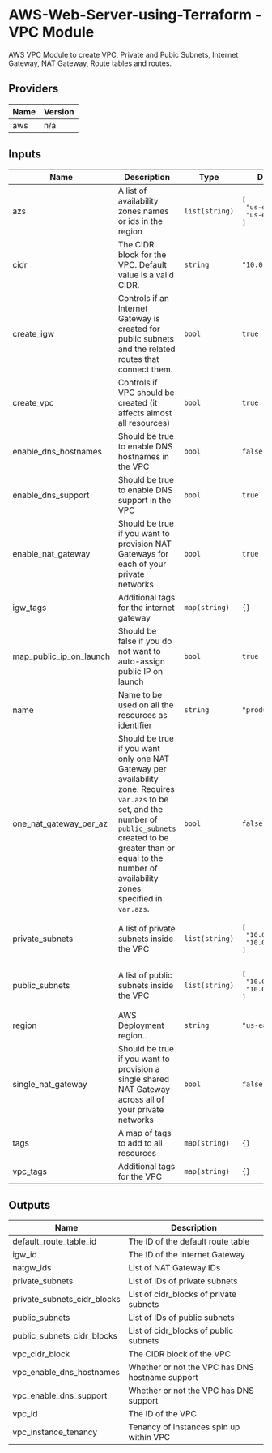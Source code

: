 # AWS-Web-Server-using-Terraform - VPC Module
AWS VPC Module to create VPC, Private and Pubic Subnets,  Internet Gateway, NAT Gateway, Route tables and routes.


## Providers

| Name | Version |
|------|---------|
| aws | n/a |

## Inputs

| Name | Description | Type | Default | Required |
|------|-------------|------|---------|:--------:|
| azs | A list of availability zones names or ids in the region | `list(string)` | <pre>[<br>  "us-east-1a",<br>  "us-east-1b"<br>]</pre> | no |
| cidr | The CIDR block for the VPC. Default value is a valid CIDR. | `string` | `"10.0.0.0/16"` | no |
| create\_igw | Controls if an Internet Gateway is created for public subnets and the related routes that connect them. | `bool` | `true` | no |
| create\_vpc | Controls if VPC should be created (it affects almost all resources) | `bool` | `true` | no |
| enable\_dns\_hostnames | Should be true to enable DNS hostnames in the VPC | `bool` | `false` | no |
| enable\_dns\_support | Should be true to enable DNS support in the VPC | `bool` | `true` | no |
| enable\_nat\_gateway | Should be true if you want to provision NAT Gateways for each of your private networks | `bool` | `true` | no |
| igw\_tags | Additional tags for the internet gateway | `map(string)` | `{}` | no |
| map\_public\_ip\_on\_launch | Should be false if you do not want to auto-assign public IP on launch | `bool` | `true` | no |
| name | Name to be used on all the resources as identifier | `string` | `"production"` | no |
| one\_nat\_gateway\_per\_az | Should be true if you want only one NAT Gateway per availability zone. Requires `var.azs` to be set, and the number of `public_subnets` created to be greater than or equal to the number of availability zones specified in `var.azs`. | `bool` | `false` | no |
| private\_subnets | A list of private subnets inside the VPC | `list(string)` | <pre>[<br>  "10.0.2.0/24",<br>  "10.0.3.0/24"<br>]</pre> | no |
| public\_subnets | A list of public subnets inside the VPC | `list(string)` | <pre>[<br>  "10.0.0.0/24",<br>  "10.0.1.0/24"<br>]</pre> | no |
| region | AWS Deployment region.. | `string` | `"us-east-1"` | no |
| single\_nat\_gateway | Should be true if you want to provision a single shared NAT Gateway across all of your private networks | `bool` | `false` | no |
| tags | A map of tags to add to all resources | `map(string)` | `{}` | no |
| vpc\_tags | Additional tags for the VPC | `map(string)` | `{}` | no |

## Outputs

| Name | Description |
|------|-------------|
| default\_route\_table\_id | The ID of the default route table |
| igw\_id | The ID of the Internet Gateway |
| natgw\_ids | List of NAT Gateway IDs |
| private\_subnets | List of IDs of private subnets |
| private\_subnets\_cidr\_blocks | List of cidr\_blocks of private subnets |
| public\_subnets | List of IDs of public subnets |
| public\_subnets\_cidr\_blocks | List of cidr\_blocks of public subnets |
| vpc\_cidr\_block | The CIDR block of the VPC |
| vpc\_enable\_dns\_hostnames | Whether or not the VPC has DNS hostname support |
| vpc\_enable\_dns\_support | Whether or not the VPC has DNS support |
| vpc\_id | The ID of the VPC |
| vpc\_instance\_tenancy | Tenancy of instances spin up within VPC |

